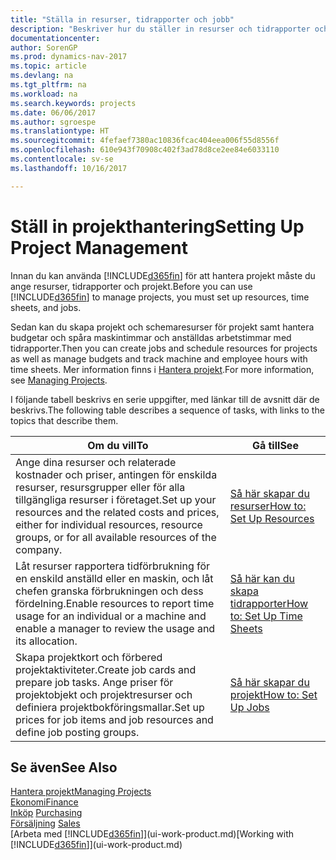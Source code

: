 ```yaml
---
title: "Ställa in resurser, tidrapporter och jobb"
description: "Beskriver hur du ställer in resurser och tidrapporter och projekt för att hantera projekt."
documentationcenter: 
author: SorenGP
ms.prod: dynamics-nav-2017
ms.topic: article
ms.devlang: na
ms.tgt_pltfrm: na
ms.workload: na
ms.search.keywords: projects
ms.date: 06/06/2017
ms.author: sgroespe
ms.translationtype: HT
ms.sourcegitcommit: 4fefaef7380ac10836fcac404eea006f55d8556f
ms.openlocfilehash: 610e943f70908c402f3ad78d8ce2ee84e6033110
ms.contentlocale: sv-se
ms.lasthandoff: 10/16/2017

---
```

# <a name="setting-up-project-management"></a><span data-ttu-id="16982-103">Ställ in projekthantering</span><span class="sxs-lookup"><span data-stu-id="16982-103">Setting Up Project Management</span></span>
<span data-ttu-id="16982-104">Innan du kan använda [!INCLUDE[d365fin](includes/d365fin_md.md)] för att hantera projekt måste du ange resurser, tidrapporter och projekt.</span><span class="sxs-lookup"><span data-stu-id="16982-104">Before you can use [!INCLUDE[d365fin](includes/d365fin_md.md)] to manage projects, you must set up resources, time sheets, and jobs.</span></span>

<span data-ttu-id="16982-105">Sedan kan du skapa projekt och schemaresurser för projekt samt hantera budgetar och spåra maskintimmar och anställdas arbetstimmar med tidrapporter.</span><span class="sxs-lookup"><span data-stu-id="16982-105">Then you can create jobs and schedule resources for projects as well as manage budgets and track machine and employee hours with time sheets.</span></span> <span data-ttu-id="16982-106">Mer information finns i [Hantera projekt](projects-manage-projects.md).</span><span class="sxs-lookup"><span data-stu-id="16982-106">For more information, see [Managing Projects](projects-manage-projects.md).</span></span>  

<span data-ttu-id="16982-107">I följande tabell beskrivs en serie uppgifter, med länkar till de avsnitt där de beskrivs.</span><span class="sxs-lookup"><span data-stu-id="16982-107">The following table describes a sequence of tasks, with links to the topics that describe them.</span></span>

| <span data-ttu-id="16982-108">Om du vill</span><span class="sxs-lookup"><span data-stu-id="16982-108">To</span></span> | <span data-ttu-id="16982-109">Gå till</span><span class="sxs-lookup"><span data-stu-id="16982-109">See</span></span> |
| --- | --- |
| <span data-ttu-id="16982-110">Ange dina resurser och relaterade kostnader och priser, antingen för enskilda resurser, resursgrupper eller för alla tillgängliga resurser i företaget.</span><span class="sxs-lookup"><span data-stu-id="16982-110">Set up your resources and the related costs and prices, either for individual resources, resource groups, or for all available resources of the company.</span></span> |[<span data-ttu-id="16982-111">Så här skapar du resurser</span><span class="sxs-lookup"><span data-stu-id="16982-111">How to: Set Up Resources</span></span>](projects-how-setup-resources.md) |
| <span data-ttu-id="16982-112">Låt resurser rapportera tidförbrukning för en enskild anställd eller en maskin, och låt chefen granska förbrukningen och dess fördelning.</span><span class="sxs-lookup"><span data-stu-id="16982-112">Enable resources to report time usage for an individual or a machine and enable a manager to review the usage and its allocation.</span></span> |[<span data-ttu-id="16982-113">Så här kan du skapa tidrapporter</span><span class="sxs-lookup"><span data-stu-id="16982-113">How to: Set Up Time Sheets</span></span>](projects-how-setup-time-sheets.md) |
| <span data-ttu-id="16982-114">Skapa projektkort och förbered projektaktiviteter.</span><span class="sxs-lookup"><span data-stu-id="16982-114">Create job cards and prepare job tasks.</span></span> <span data-ttu-id="16982-115">Ange priser för projektobjekt och projektresurser och definiera projektbokföringsmallar.</span><span class="sxs-lookup"><span data-stu-id="16982-115">Set up prices for job items and job resources and define job posting groups.</span></span> |[<span data-ttu-id="16982-116">Så här skapar du projekt</span><span class="sxs-lookup"><span data-stu-id="16982-116">How to: Set Up Jobs</span></span>](projects-how-setup-jobs.md) |

## <a name="see-also"></a><span data-ttu-id="16982-117">Se även</span><span class="sxs-lookup"><span data-stu-id="16982-117">See Also</span></span>
[<span data-ttu-id="16982-118">Hantera projekt</span><span class="sxs-lookup"><span data-stu-id="16982-118">Managing Projects</span></span>](projects-manage-projects.md)  
[<span data-ttu-id="16982-119">Ekonomi</span><span class="sxs-lookup"><span data-stu-id="16982-119">Finance</span></span>](finance.md)  
<span data-ttu-id="16982-120">[Inköp](purchasing-manage-purchasing.md)       </span><span class="sxs-lookup"><span data-stu-id="16982-120">[Purchasing](purchasing-manage-purchasing.md)       </span></span>  
<span data-ttu-id="16982-121">[Försäljning](sales-manage-sales.md)   </span><span class="sxs-lookup"><span data-stu-id="16982-121">[Sales](sales-manage-sales.md)   </span></span>  
<span data-ttu-id="16982-122">[Arbeta med [!INCLUDE[d365fin](includes/d365fin_md.md)]](ui-work-product.md)</span><span class="sxs-lookup"><span data-stu-id="16982-122">[Working with [!INCLUDE[d365fin](includes/d365fin_md.md)]](ui-work-product.md)</span></span>  

